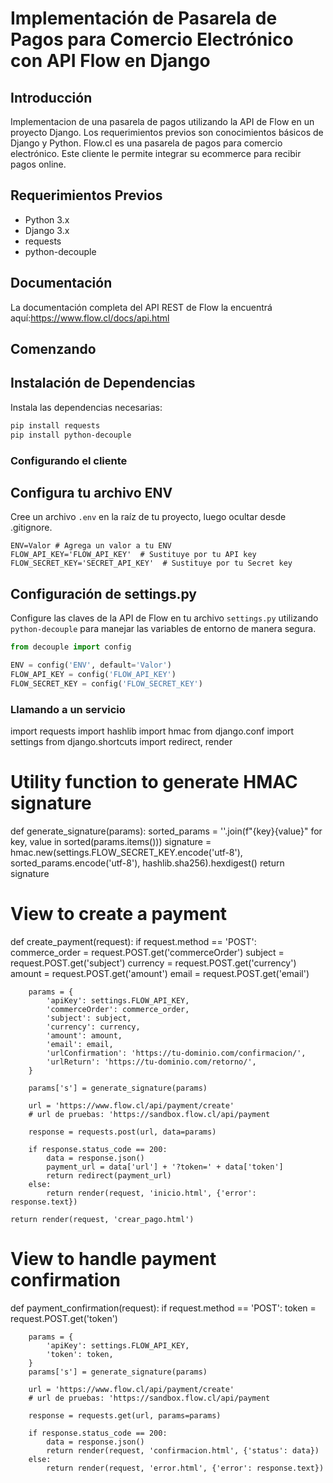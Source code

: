 # Implementación de Pasarela de Pagos para Comercio Electrónico con API Flow en Django

## Introducción

Implementacion de una pasarela de pagos utilizando la API de Flow en un proyecto Django. Los requerimientos previos son conocimientos básicos de Django y Python.
Flow.cl es una pasarela de pagos para comercio electrónico. Este cliente le permite integrar su ecommerce para recibir pagos online.

## Requerimientos Previos

- Python 3.x
- Django 3.x
- requests
- python-decouple

## Documentación

La documentación completa del API REST de Flow la encuentrá aquí:https://www.flow.cl/docs/api.html

## Comenzando

## Instalación de Dependencias

Instala las dependencias necesarias:

```bash
pip install requests 
pip install python-decouple
```

### Configurando el cliente


## Configura tu archivo ENV

Cree un archivo `.env` en la raíz de tu proyecto, luego ocultar desde .gitignore.

```env
ENV=Valor # Agrega un valor a tu ENV
FLOW_API_KEY='FLOW_API_KEY'  # Sustituye por tu API key
FLOW_SECRET_KEY='SECRET_API_KEY'  # Sustituye por tu Secret key
```

## Configuración de settings.py

Configure las claves de la API de Flow en tu archivo `settings.py` utilizando `python-decouple` para manejar las variables de entorno de manera segura.

```python
from decouple import config

ENV = config('ENV', default='Valor')
FLOW_API_KEY = config('FLOW_API_KEY')
FLOW_SECRET_KEY = config('FLOW_SECRET_KEY')
```

### Llamando a un servicio

import requests
import hashlib
import hmac
from django.conf import settings
from django.shortcuts import redirect, render

# Utility function to generate HMAC signature
def generate_signature(params):
    sorted_params = ''.join(f"{key}{value}" for key, value in sorted(params.items()))
    signature = hmac.new(settings.FLOW_SECRET_KEY.encode('utf-8'), sorted_params.encode('utf-8'), hashlib.sha256).hexdigest()
    return signature

# View to create a payment
def create_payment(request):
    if request.method == 'POST':
        commerce_order = request.POST.get('commerceOrder')
        subject = request.POST.get('subject')
        currency = request.POST.get('currency')
        amount = request.POST.get('amount')
        email = request.POST.get('email')

        params = {
            'apiKey': settings.FLOW_API_KEY,
            'commerceOrder': commerce_order,
            'subject': subject,
            'currency': currency,
            'amount': amount,
            'email': email,
            'urlConfirmation': 'https://tu-dominio.com/confirmacion/',
            'urlReturn': 'https://tu-dominio.com/retorno/',
        }

        params['s'] = generate_signature(params)

        url = 'https://www.flow.cl/api/payment/create'
        # url de pruebas: 'https://sandbox.flow.cl/api/payment

        response = requests.post(url, data=params)

        if response.status_code == 200:
            data = response.json()
            payment_url = data['url'] + '?token=' + data['token']
            return redirect(payment_url)
        else:
            return render(request, 'inicio.html', {'error': response.text})

    return render(request, 'crear_pago.html')

# View to handle payment confirmation
def payment_confirmation(request):
    if request.method == 'POST':
        token = request.POST.get('token')

        params = {
            'apiKey': settings.FLOW_API_KEY,
            'token': token,
        }
        params['s'] = generate_signature(params)

        url = 'https://www.flow.cl/api/payment/create'
        # url de pruebas: 'https://sandbox.flow.cl/api/payment

        response = requests.get(url, params=params)

        if response.status_code == 200:
            data = response.json()
            return render(request, 'confirmacion.html', {'status': data})
        else:
            return render(request, 'error.html', {'error': response.text})

